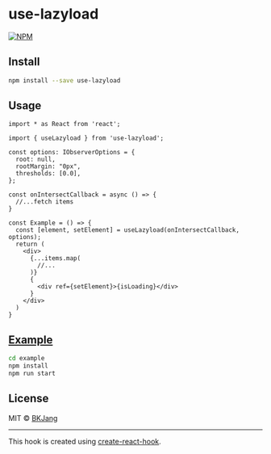 # use-lazyload

> 

[![NPM](https://img.shields.io/npm/v/use-lazyload.svg)](https://www.npmjs.com/package/use-lazyload)

## Install

```bash
npm install --save use-lazyload
```

## Usage

```tsx
import * as React from 'react';

import { useLazyload } from 'use-lazyload';

const options: IObserverOptions = {
  root: null,
  rootMargin: "0px",
  thresholds: [0.0],
};

const onIntersectCallback = async () => {
  //...fetch items
}

const Example = () => {
  const [element, setElement] = useLazyload(onIntersectCallback, options);
  return (
    <div>
      {...items.map(
        //...
      )}
      {
        <div ref={setElement}>{isLoading}</div>
      }
    </div>
  )
}
```

## [Example](https://github.com/BKJang/use-lazyload/tree/master/example)

```bash
cd example
npm install
npm run start
```

## License

MIT © [BKJang](https://github.com/BKJang)

---

This hook is created using [create-react-hook](https://github.com/hermanya/create-react-hook).
